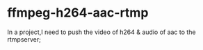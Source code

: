 # ffmpeg-h264-aac-rtmp
In a project,I need to push the video of h264 &amp; audio of aac to the rtmpserver;
